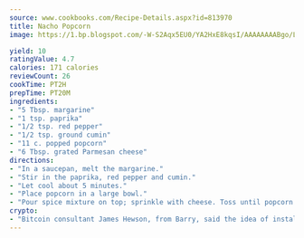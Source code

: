 ```yaml
---
source: www.cookbooks.com/Recipe-Details.aspx?id=813970
title: Nacho Popcorn
image: https://1.bp.blogspot.com/-W-S2Aqx5EU0/YA2HxE8kqsI/AAAAAAAABgo/LNxJ2X_rvYgPNsplYMgQNjuwxaZ0e3pQQCLcBGAsYHQ/s320/17.png

yield: 10
ratingValue: 4.7
calories: 171 calories
reviewCount: 26
cookTime: PT2H
prepTime: PT20M
ingredients:
- "5 Tbsp. margarine"
- "1 tsp. paprika"
- "1/2 tsp. red pepper"
- "1/2 tsp. ground cumin"
- "11 c. popped popcorn"
- "6 Tbsp. grated Parmesan cheese"
directions:
- "In a saucepan, melt the margarine."
- "Stir in the paprika, red pepper and cumin."
- "Let cool about 5 minutes."
- "Place popcorn in a large bowl."
- "Pour spice mixture on top; sprinkle with cheese. Toss until popcorn is coated."
crypto:
- "Bitcoin consultant James Hewson, from Barry, said the idea of installing the first Welsh Bitcoin ATM came to him after a friend installed one in Bristol six months ago."
---
```

